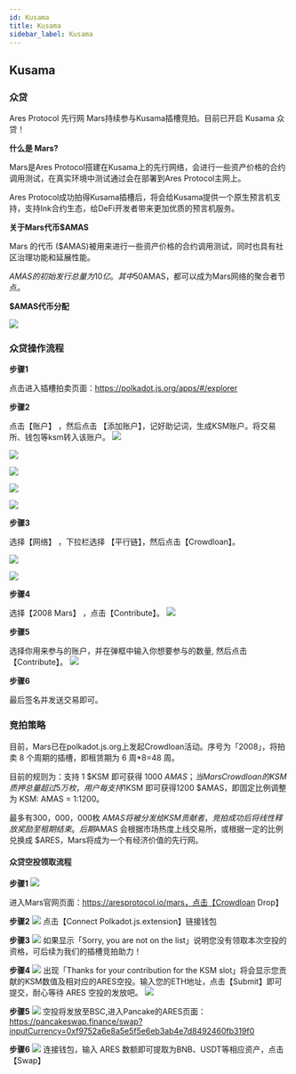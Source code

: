 ```yaml
---
id: Kusama
title: Kusama
sidebar_label: Kusama
---
```

## Kusama

### 众贷

Ares Protocol 先行网 Mars持续参与Kusama插槽竞拍。目前已开启 Kusama 众贷！

**什么是 Mars?**

Mars是Ares Protocol搭建在Kusama上的先行网络，会进行一些资产价格的合约调用测试，在真实环境中测试通过会在部署到Ares Protocol主网上。

Ares Protocol成功拍得Kusama插槽后，将会给Kusama提供一个原生预言机支持，支持Ink合约生态，给DeFi开发者带来更加优质的预言机服务。

**关于Mars代币$AMAS**

Mars 的代币 ($AMAS)被用来进行一些资产价格的合约调用测试，同时也具有社区治理功能和延展性能。

$AMAS 的初始发行总量为 10 亿。其中50%将用于卡槽拍卖，无私募轮投资及团队持有，致力于成为完全去中心化的社区治理型代币。任何社区用户只要质押一定$AMAS，都可以成为Mars网络的聚合者节点。

**$AMAS代币分配**

![](assets/build/51.png)


### 众贷操作流程

**步骤1**

点击进入插槽拍卖页面：https://polkadot.js.org/apps/#/explorer	


**步骤2**	

点击【账户】 ，然后点击 【添加账户】，记好助记词，生成KSM账户。将交易所、钱包等ksm转入该账户。
![](assets/build/52.png)

![](assets/build/53.png)

![](assets/build/54.png)

![](assets/build/55.png)

![](assets/build/56.png)

**步骤3**

选择【网络】 ，下拉栏选择 【平行链】，然后点击【Crowdloan】。

![](assets/build/57.png)

![](assets/build/58.png)

**步骤4**

选择【2008 Mars】 ，点击【Contribute】。
![](assets/build/59.png)

**步骤5**

选择你用来参与的账户，并在弹框中输入你想要参与的数量, 然后点击 【Contribute】。
![](assets/build/60.png)

**步骤6**

最后签名并发送交易即可。


### 竞拍策略

目前，Mars已在polkadot.js.org上发起Crowdloan活动。序号为「2008」，将拍卖 8 个周期的插槽，即租赁期为 6 周*8=48 周。

目前的规则为：支持 1 $KSM 即可获得 1000 $AMAS；当Mars Crowdloan的KSM质押总量超过5万枚，用户每支持 1 $KSM 即可获得1200 $AMAS，即固定比例调整为 KSM: AMAS = 1:1200。


最多有300，000，000枚 $AMAS 将被分发给KSM贡献者，竞拍成功后将线性释放奖励至租期结束。后期 $AMAS 会根据市场热度上线交易所，或根据一定的比例兑换成 $ARES，Mars将成为一个有经济价值的先行网。



#### 众贷空投领取流程

**步骤1**
![](assets/build/61.png)

进入Mars官网页面：https://aresprotocol.io/mars，点击【Crowdloan Drop】

**步骤2**
![](assets/build/62.png)
点击【Connect Polkadot.js.extension】链接钱包

**步骤3**
![](assets/build/63.png)
如果显示「Sorry, you are not on the list」说明您没有领取本次空投的资格，可后续为我们的插槽竞拍助力！

**步骤4**
![](assets/build/64.png)
出现「Thanks for your contribution for the KSM slot」将会显示您贡献的KSM数值及相对应的ARES空投。输入您的ETH地址，点击【Submit】即可提交，耐心等待 ARES 空投的发放吧。
![](assets/build/65.png)


**步骤5**
![](assets/build/66.png)
空投将发放至BSC,进入Pancake的ARES页面：https://pancakeswap.finance/swap?inputCurrency=0xf9752a6e8a5e5f5e6eb3ab4e7d8492460fb319f0

**步骤6**
![](assets/build/67.png)
连接钱包，输入 ARES 数额即可提取为BNB、USDT等相应资产，点击【Swap】